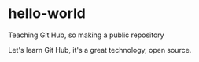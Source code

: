 # hello-world
Teaching Git Hub, so making a public repository

Let's learn Git Hub, it's a great technology, open source.
